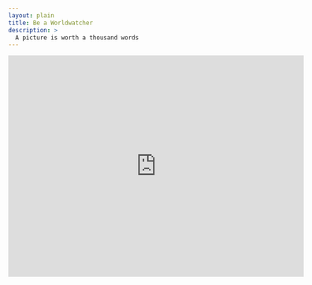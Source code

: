 ```yaml
---
layout: plain
title: Be a Worldwatcher
description: >
  A picture is worth a thousand words
---
```



<head>
  <title>Advanced Marker Accessibility</title>
  <script src="https://polyfill.io/v3/polyfill.min.js?features=default"></script>
</head>

<!-- <div id="map"></div> -->

<!-- prettier-ignore -->

<iframe
  width="600"
  height="450"
  style="border:0"
  loading="lazy"
  allowfullscreen
  referrerpolicy="no-referrer-when-downgrade"
  src="https://www.google.com/maps/embed/v1/place?key=AIzaSyB41DRUbKWJHPxaFjMAwdrzWzbVKartNGg
    &q=Space+Needle,Seattle+WA">
</iframe>

<!-- <script>
  (g=>{var h,a,k,p="The Google Maps JavaScript API",c="google",l="importLibrary",q="__ib__",m=document,b=window;b=b[c]||(b[c]={});var d=b.maps||(b.maps={}),r=new Set,e=new URLSearchParams,u=()=>h||(h=new Promise(async(f,n)=>{await (a=m.createElement("script"));e.set("libraries",[...r]+"");for(k in g)e.set(k.replace(/[A-Z]/g,t=>"_"+t[0].toLowerCase()),g[k]);e.set("callback",c+".maps."+q);a.src=`https://maps.${c}apis.com/maps/api/js?`+e;d[q]=f;a.onerror=()=>h=n(Error(p+" could not load."));a.nonce=m.querySelector("script[nonce]")?.nonce||"";m.head.append(a)}));d[l]?console.warn(p+" only loads once. Ignoring:",g):d[l]=(f,...n)=>r.add(f)&&u().then(()=>d[l](f,...n))})
  ({key: "AIzaSyB41DRUbKWJHPxaFjMAwdrzWzbVKartNGg", v: "beta"});
</script>
  -->

<!-- <div id="map">
  <p>
    Here's a test sentance
  </p>
  <script>(g=>{var h,a,k,p="The Google Maps JavaScript API",c="google",l="importLibrary",q="__ib__",m=document,b=window;b=b[c]||(b[c]=  {});var d=b.maps||(b.maps={}),r=new Set,e=new URLSearchParams,u=()=>h||(h=new Promise(async(f,n)=>{await (a=m.createElement("script"));e.set("libraries",[...r]+"");for(k in g)e.set(k.replace(/[A-Z]/g,t=>"_"+t[0].toLowerCase()),g[k]);e.set("callback",c+".maps."+q);a.src=`https://maps.${c}apis.com/maps/api/js?`+e;d[q]=f;a.onerror=()=>h=n(Error(p+" could not load."));a.nonce=m.querySelector("script[nonce]")?.nonce||"";m.head.append(a)}));d[l]?console.warn(p+" only loads once. Ignoring:",g):d[l]=(f,...n)=>r.add(f)&&u().then(()=>d[l](f,...n))})
  ({key: "AIzaSyB41DRUbKWJHPxaFjMAwdrzWzbVKartNGg", v: "beta"});
  </script>
</div> -->

<!-- key : AIzaSyCBlxDPSkfw9ZBQ5zkKA3mpgVD7twJVATI -->

<!-------------------------------------- THE SCRIPT -------------------------------------->
<script>
async function initMap() {
    // Request needed libraries.
    const { Map, InfoWindow } = await google.maps.importLibrary("maps") as google.maps.MapsLibrary;
    const { AdvancedMarkerElement, PinElement } = await google.maps.importLibrary("marker") as google.maps.MarkerLibrary;

    const map = new Map(document.getElementById("map") as HTMLElement, {
        zoom: 12,
        center: { lat: 34.84555, lng: -111.8035 },
        mapId: '4504f8b37365c3d0',
    });

    // Set LatLng and title text for the markers. The first marker (Boynton Pass)
    // receives the initial focus when tab is pressed. Use arrow keys to
    // move between markers; press tab again to cycle through the map controls.
    const tourStops = [
        {
            position: { lat: 34.8791806, lng: -111.8265049 }, 
            title: "Boynton Pass"
        },
        {
            position: { lat: 34.8559195, lng: -111.7988186 }, 
            title: "Airport Mesa"
        },
        {
            position: { lat: 34.832149, lng: -111.7695277 }, 
            title: "Chapel of the Holy Cross"
        },
        {
            position: { lat: 34.823736, lng: -111.8001857 }, 
            title: "Red Rock Crossing"
        },
        {
            position: { lat: 34.800326, lng: -111.7665047 }, 
            title: "Bell Rock"
        },
    ];

    // Create an info window to share between markers.
    const infoWindow = new InfoWindow();

    // Create the markers.
    tourStops.forEach(({position, title}, i) => {
        const pin = new PinElement({
            glyph: `${i + 1}`,
        });

        const marker = new AdvancedMarkerElement({
            position,
            map,
            title: `${i + 1}. ${title}`,
            content: pin.element,
        });

        // Add a click listener for each marker, and set up the info window.
        marker.addListener('click', ({ domEvent, latLng }) => {
            const { target } = domEvent;
            infoWindow.close();
            infoWindow.setContent(marker.title);
            infoWindow.open(marker.map, marker);
        });
    });
}

initMap();
export{ };


</script>